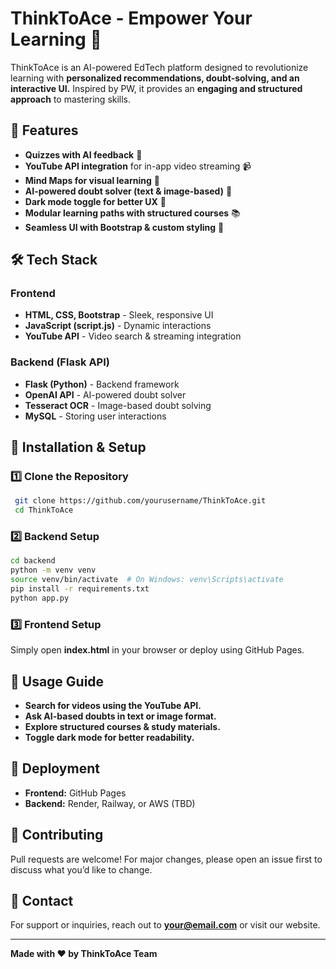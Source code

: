 # ThinkToAce - Empower Your Learning 🚀

ThinkToAce is an AI-powered EdTech platform designed to revolutionize learning with **personalized recommendations, doubt-solving, and an interactive UI.** Inspired by PW, it provides an **engaging and structured approach** to mastering skills.

## 🌟 Features
- **Quizzes with AI feedback** 🎯
- **YouTube API integration** for in-app video streaming 📹
- **Mind Maps for visual learning** 🧠
- **AI-powered doubt solver (text & image-based)** 🤖
- **Dark mode toggle for better UX** 🌙
- **Modular learning paths with structured courses** 📚
- **Seamless UI with Bootstrap & custom styling** 🎨

## 🛠 Tech Stack
### **Frontend**
- **HTML, CSS, Bootstrap** - Sleek, responsive UI
- **JavaScript (script.js)** - Dynamic interactions
- **YouTube API** - Video search & streaming integration

### **Backend (Flask API)**
- **Flask (Python)** - Backend framework
- **OpenAI API** - AI-powered doubt solver
- **Tesseract OCR** - Image-based doubt solving
- **MySQL** - Storing user interactions

## 📌 Installation & Setup
### **1️⃣ Clone the Repository**
```sh
 git clone https://github.com/yourusername/ThinkToAce.git
 cd ThinkToAce
```
### **2️⃣ Backend Setup**
```sh
cd backend
python -m venv venv
source venv/bin/activate  # On Windows: venv\Scripts\activate
pip install -r requirements.txt
python app.py
```
### **3️⃣ Frontend Setup**
Simply open **index.html** in your browser or deploy using GitHub Pages.

## 🎯 Usage Guide
- **Search for videos using the YouTube API.**
- **Ask AI-based doubts in text or image format.**
- **Explore structured courses & study materials.**
- **Toggle dark mode for better readability.**

## 🚀 Deployment
- **Frontend:** GitHub Pages
- **Backend:** Render, Railway, or AWS (TBD)

## 🤝 Contributing
Pull requests are welcome! For major changes, please open an issue first to discuss what you’d like to change.

## 📧 Contact
For support or inquiries, reach out to **your@email.com** or visit our website.

---
**Made with ❤️ by ThinkToAce Team**
